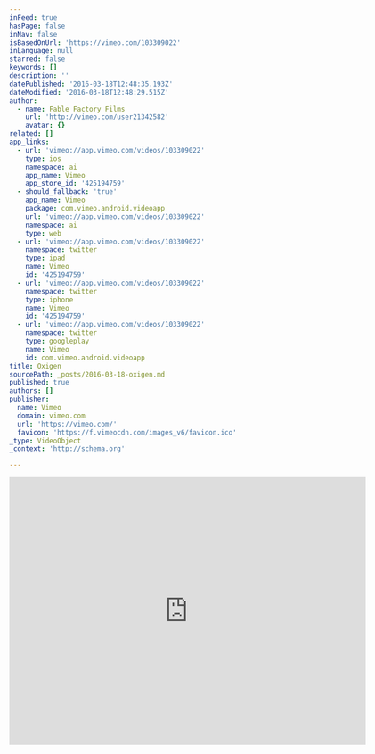 ```yaml
---
inFeed: true
hasPage: false
inNav: false
isBasedOnUrl: 'https://vimeo.com/103309022'
inLanguage: null
starred: false
keywords: []
description: ''
datePublished: '2016-03-18T12:48:35.193Z'
dateModified: '2016-03-18T12:48:29.515Z'
author:
  - name: Fable Factory Films
    url: 'http://vimeo.com/user21342582'
    avatar: {}
related: []
app_links:
  - url: 'vimeo://app.vimeo.com/videos/103309022'
    type: ios
    namespace: ai
    app_name: Vimeo
    app_store_id: '425194759'
  - should_fallback: 'true'
    app_name: Vimeo
    package: com.vimeo.android.videoapp
    url: 'vimeo://app.vimeo.com/videos/103309022'
    namespace: ai
    type: web
  - url: 'vimeo://app.vimeo.com/videos/103309022'
    namespace: twitter
    type: ipad
    name: Vimeo
    id: '425194759'
  - url: 'vimeo://app.vimeo.com/videos/103309022'
    namespace: twitter
    type: iphone
    name: Vimeo
    id: '425194759'
  - url: 'vimeo://app.vimeo.com/videos/103309022'
    namespace: twitter
    type: googleplay
    name: Vimeo
    id: com.vimeo.android.videoapp
title: Oxigen
sourcePath: _posts/2016-03-18-oxigen.md
published: true
authors: []
publisher:
  name: Vimeo
  domain: vimeo.com
  url: 'https://vimeo.com/'
  favicon: 'https://f.vimeocdn.com/images_v6/favicon.ico'
_type: VideoObject
_context: 'http://schema.org'

---
```

<iframe src="https://cdn.embedly.com/widgets/media.html?src=https%3A%2F%2Fplayer.vimeo.com%2Fvideo%2F103309022&amp;url=https%3A%2F%2Fvimeo.com%2F103309022&amp;image=http%3A%2F%2Fi.vimeocdn.com%2Fvideo%2F485509868_640.jpg&amp;key=b7d04c9b404c499eba89ee7072e1c4f7&amp;type=text%2Fhtml&amp;schema=vimeo" width="640" height="480" scrolling="no" frameborder="0" allowfullscreen="allowfullscreen" style=""></iframe>